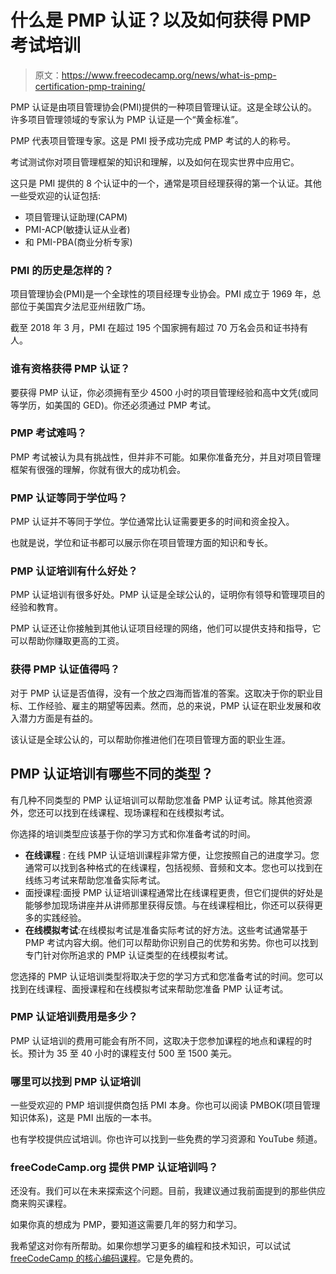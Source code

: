 # 什么是 PMP 认证？以及如何获得 PMP 考试培训

> 原文：<https://www.freecodecamp.org/news/what-is-pmp-certification-pmp-training/>

PMP 认证是由项目管理协会(PMI)提供的一种项目管理认证。这是全球公认的。许多项目管理领域的专家认为 PMP 认证是一个“黄金标准”。

PMP 代表项目管理专家。这是 PMI 授予成功完成 PMP 考试的人的称号。

考试测试你对项目管理框架的知识和理解，以及如何在现实世界中应用它。

这只是 PMI 提供的 8 个认证中的一个，通常是项目经理获得的第一个认证。其他一些受欢迎的认证包括:

*   项目管理认证助理(CAPM)
*   PMI-ACP(敏捷认证从业者)
*   和 PMI-PBA(商业分析专家)

### PMI 的历史是怎样的？

项目管理协会(PMI)是一个全球性的项目经理专业协会。PMI 成立于 1969 年，总部位于美国宾夕法尼亚州纽敦广场。

截至 2018 年 3 月，PMI 在超过 195 个国家拥有超过 70 万名会员和证书持有人。

### 谁有资格获得 PMP 认证？

要获得 PMP 认证，你必须拥有至少 4500 小时的项目管理经验和高中文凭(或同等学历，如美国的 GED)。你还必须通过 PMP 考试。

### PMP 考试难吗？

PMP 考试被认为具有挑战性，但并非不可能。如果你准备充分，并且对项目管理框架有很强的理解，你就有很大的成功机会。

### PMP 认证等同于学位吗？

PMP 认证并不等同于学位。学位通常比认证需要更多的时间和资金投入。

也就是说，学位和证书都可以展示你在项目管理方面的知识和专长。

### PMP 认证培训有什么好处？

PMP 认证培训有很多好处。PMP 认证是全球公认的，证明你有领导和管理项目的经验和教育。

PMP 认证还让你接触到其他认证项目经理的网络，他们可以提供支持和指导，它可以帮助你赚取更高的工资。

### 获得 PMP 认证值得吗？

对于 PMP 认证是否值得，没有一个放之四海而皆准的答案。这取决于你的职业目标、工作经验、雇主的期望等因素。然而，总的来说，PMP 认证在职业发展和收入潜力方面是有益的。

该认证是全球公认的，可以帮助你推进他们在项目管理方面的职业生涯。

## PMP 认证培训有哪些不同的类型？

有几种不同类型的 PMP 认证培训可以帮助您准备 PMP 认证考试。除其他资源外，您还可以找到在线课程、现场课程和在线模拟考试。

你选择的培训类型应该基于你的学习方式和你准备考试的时间。

*   **在线课程** : 在线 PMP 认证培训课程非常方便，让您按照自己的进度学习。您通常可以找到各种格式的在线课程，包括视频、音频和文本。您也可以找到在线练习考试来帮助您准备实际考试。
*   面授课程:面授 PMP 认证培训课程通常比在线课程更贵，但它们提供的好处是能够参加现场讲座并从讲师那里获得反馈。与在线课程相比，你还可以获得更多的实践经验。
*   **在线模拟考试**:在线模拟考试是准备实际考试的好方法。这些考试通常基于 PMP 考试内容大纲。他们可以帮助你识别自己的优势和劣势。你也可以找到专门针对你所追求的 PMP 认证类型的在线模拟考试。

您选择的 PMP 认证培训类型将取决于您的学习方式和您准备考试的时间。您可以找到在线课程、面授课程和在线模拟考试来帮助您准备 PMP 认证考试。

### PMP 认证培训费用是多少？

PMP 认证培训的费用可能会有所不同，这取决于您参加课程的地点和课程的时长。预计为 35 至 40 小时的课程支付 500 至 1500 美元。

### 哪里可以找到 PMP 认证培训

一些受欢迎的 PMP 培训提供商包括 PMI 本身。你也可以阅读 PMBOK(项目管理知识体系)，这是 PMI 出版的一本书。

也有学校提供应试培训。你也许可以找到一些免费的学习资源和 YouTube 频道。

### freeCodeCamp.org 提供 PMP 认证培训吗？

还没有。我们可以在未来探索这个问题。目前，我建议通过我前面提到的那些供应商来购买课程。

如果你真的想成为 PMP，要知道这需要几年的努力和学习。

我希望这对你有所帮助。如果你想学习更多的编程和技术知识，可以试试 [freeCodeCamp 的核心编码课程](https://www.freecodecamp.org/learn)。它是免费的。